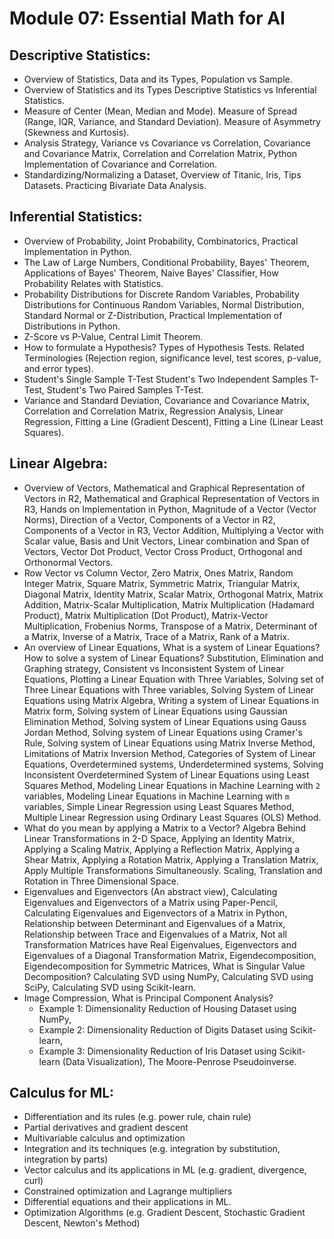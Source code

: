 # Module 07: Essential Math for AI

## Descriptive Statistics:
- Overview of Statistics, Data and its Types, Population vs Sample.
- Overview of Statistics and its Types Descriptive Statistics vs Inferential Statistics.
- Measure of Center (Mean, Median and Mode). Measure of Spread (Range, IQR, Variance, and Standard Deviation). Measure of Asymmetry (Skewness and Kurtosis).
- Analysis Strategy, Variance vs Covariance vs Correlation, Covariance and Covariance Matrix, Correlation and Correlation Matrix, Python Implementation of Covariance and Correlation.
- Standardizing/Normalizing a Dataset, Overview of Titanic, Iris, Tips Datasets. Practicing Bivariate Data Analysis.

## Inferential Statistics:
- Overview of Probability, Joint Probability, Combinatorics, Practical Implementation in Python.
- The Law of Large Numbers, Conditional Probability, Bayes' Theorem, Applications of Bayes' Theorem, Naive Bayes' Classifier, How Probability Relates with Statistics.
- Probability Distributions for Discrete Random Variables, Probability Distributions for Continuous Random Variables, Normal Distribution, Standard Normal or Z-Distribution, Practical Implementation of Distributions in Python.
- Z-Score vs P-Value, Central Limit Theorem.
- How to formulate a Hypothesis? Types of Hypothesis Tests. Related Terminologies (Rejection region, significance level, test scores, p-value, and error types).
- Student's Single Sample T-Test Student's Two Independent Samples T-Test, Student's Two Paired Samples T-Test.
- Variance and Standard Deviation, Covariance and Covariance Matrix, Correlation and Correlation Matrix, Regression Analysis, Linear Regression, Fitting a Line (Gradient Descent), Fitting a Line (Linear Least Squares).


## Linear Algebra:
- Overview of Vectors, Mathematical and Graphical Representation of Vectors in R2, Mathematical and Graphical Representation of Vectors in R3, Hands on Implementation in Python, Magnitude of a Vector (Vector Norms), Direction of a Vector, Components of a Vector in R2, Components of a Vector in R3, Vector Addition, Multiplying a Vector with Scalar value, Basis and Unit Vectors, Linear combination and Span of Vectors, Vector Dot Product, Vector Cross Product, Orthogonal and Orthonormal Vectors.
- Row Vector vs Column Vector, Zero Matrix, Ones Matrix, Random Integer Matrix, Square Matrix, Symmetric Matrix, Triangular Matrix, Diagonal Matrix, Identity Matrix, Scalar Matrix, Orthogonal Matrix, Matrix Addition, Matrix-Scalar Multiplication, Matrix Multiplication (Hadamard Product), Matrix Multiplication (Dot Product), Matrix-Vector Multiplication, Frobenius Norms, Transpose of a Matrix, Determinant of a Matrix, Inverse of a Matrix, Trace of a Matrix, Rank of a Matrix.
- An overview of Linear Equations, What is a system of Linear Equations? How to solve a system of Linear Equations? Substitution, Elimination and Graphing strategy, Consistent vs Inconsistent System of Linear Equations, Plotting a Linear Equation with Three Variables, Solving set of Three Linear Equations with Three variables, Solving System of Linear Equations using Matrix Algebra, Writing a system of Linear Equations in Matrix form, Solving system of Linear Equations using Gaussian Elimination Method, Solving system of Linear Equations using Gauss Jordan Method, Solving system of Linear Equations using Cramer's Rule, Solving system of Linear Equations using Matrix Inverse Method, Limitations of Matrix Inversion Method, Categories of System of Linear Equations, Overdetermined systems, Underdetermined systems, Solving Inconsistent Overdetermined System of Linear Equations using Least Squares Method, Modeling Linear Equations in Machine Learning with `2` variables, Modeling Linear Equations in Machine Learning with `m` variables, Simple Linear Regression using Least Squares Method, Multiple Linear Regression using Ordinary Least Squares (OLS) Method.
- What do you mean by applying a Matrix to a Vector? Algebra Behind Linear Transformations in 2-D Space, Applying an Identity Matrix, Applying a Scaling Matrix, Applying a Reflection Matrix, Applying a Shear Matrix, Applying a Rotation Matrix, Applying a Translation Matrix, Apply Multiple Transformations Simultaneously. Scaling, Translation and Rotation in Three Dimensional Space.
- Eigenvalues and Eigenvectors (An abstract view), Calculating Eigenvalues and Eigenvectors of a Matrix using Paper-Pencil, Calculating Eigenvalues and Eigenvectors of a Matrix in Python, Relationship between Determinant and Eigenvalues of a Matrix, Relationship between Trace and Eigenvalues of a Matrix, Not all Transformation Matrices have Real Eigenvalues, Eigenvectors and Eigenvalues of a Diagonal Transformation Matrix, Eigendecomposition, Eigendecomposition for Symmetric Matrices, What is Singular Value Decomposition? Calculating SVD using NumPy, Calculating SVD using SciPy, Calculating SVD using Scikit-learn.
- Image Compression, What is Principal Component Analysis?
	- Example 1: Dimensionality Reduction of Housing Dataset using NumPy,
	- Example 2: Dimensionality Reduction of Digits Dataset using Scikit-learn,
	- Example 3: Dimensionality Reduction of Iris Dataset using Scikit-learn (Data Visualization), The Moore-Penrose Pseudoinverse.

## Calculus for ML:
- Differentiation and its rules (e.g. power rule, chain rule)
- Partial derivatives and gradient descent
- Multivariable calculus and optimization
- Integration and its techniques (e.g. integration by substitution, integration by parts)
- Vector calculus and its applications in ML (e.g. gradient, divergence, curl)
- Constrained optimization and Lagrange multipliers
- Differential equations and their applications in ML.
- Optimization Algorithms (e.g. Gradient Descent, Stochastic Gradient Descent, Newton's Method)